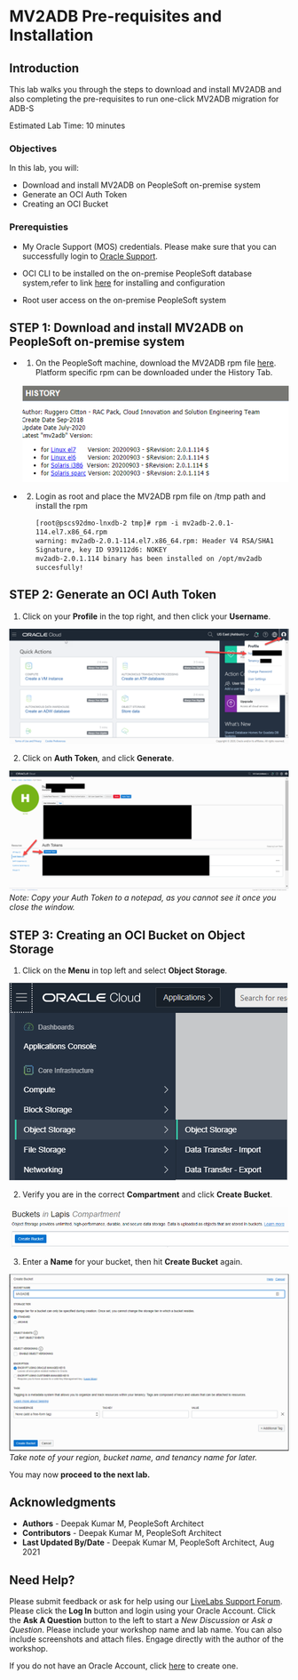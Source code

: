 # MV2ADB Pre-requisites and Installation 

## Introduction

This lab walks you through the steps to download and install MV2ADB and also completing the pre-requisites to run one-click MV2ADB migration for ADB-S

Estimated Lab Time: 10 minutes

### Objectives


In this lab, you will:
* Download and install MV2ADB on PeopleSoft on-premise system
* Generate an OCI Auth Token
* Creating an OCI Bucket



### Prerequisties
* My Oracle Support (MOS) credentials. Please make sure that you can successfully login to [Oracle Support](https://support.oracle.com). 
* OCI CLI to be installed on the on-premise PeopleSoft database system,refer to link [here](https://docs.oracle.com/en-us/iaas/Content/API/SDKDocs/cliinstall.htm) for installing and configuration

* Root user access on the on-premise PeopleSoft system



## **STEP 1**: Download and install MV2ADB  on PeopleSoft on-premise system

* 1. On the PeopleSoft  machine, download the MV2ADB rpm file [here](https://support.oracle.com/epmos/faces/DocContentDisplay?_afrLoop=291097898074822&id=2463574.1&_afrWindowMode=0&_adf.ctrl-state=v0102jx12_4). Platform specific rpm can be downloaded under the History Tab.

    ![](./images/MOS_history.png)

* 2. Login as root and place the MV2ADB rpm file on /tmp path and install the rpm

      ```
     [root@pscs92dmo-lnxdb-2 tmp]# rpm -i mv2adb-2.0.1-114.el7.x86_64.rpm
     warning: mv2adb-2.0.1-114.el7.x86_64.rpm: Header V4 RSA/SHA1 Signature, key ID 939112d6: NOKEY
     mv2adb-2.0.1.114 binary has been installed on /opt/mv2adb succesfully!
      ```


    


## **STEP 2**: Generate an OCI Auth Token

1. Click on your **Profile** in the top right, and then click your **Username**.

  ![](./images/authtoken_1.png)

2. Click on **Auth Token**, and click **Generate**.

  ![](./images/authtoken_2.png)
  *Note: Copy your Auth Token to a notepad, as you cannot see it once you close the window.*

  

## **STEP 3**: Creating an OCI Bucket on Object Storage

1.  Click on the **Menu** in top left and select **Object Storage**.

  ![](./images/object_storage.png)

2. Verify you are in the correct **Compartment** and click **Create Bucket**.

  ![](./images/create_bucket.png)

3. Enter a **Name** for your bucket, then hit **Create Bucket** again.

  ![](./images/final_create_button.png)
  *Take note of your region, bucket name, and tenancy name for later.*





You may now **proceed to the next lab.**

## Acknowledgments
* **Authors** - Deepak Kumar M, PeopleSoft Architect
* **Contributors** - Deepak Kumar M, PeopleSoft Architect
* **Last Updated By/Date** - Deepak Kumar M, PeopleSoft Architect, Aug 2021



## Need Help?
Please submit feedback or ask for help using our [LiveLabs Support Forum](https://community.oracle.com/tech/developers/categories/Migrate%20SaaS%20to%20OCI). Please click the **Log In** button and login using your Oracle Account. Click the **Ask A Question** button to the left to start a *New Discussion* or *Ask a Question*.  Please include your workshop name and lab name.  You can also include screenshots and attach files.  Engage directly with the author of the workshop.

If you do not have an Oracle Account, click [here](https://profile.oracle.com/myprofile/account/create-account.jspx) to create one.



